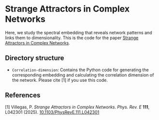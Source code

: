 # Strange Attractors in Complex Networks
Here, we study the spectral embedding that reveals network patterns and links them to dimensionality. This is the code for the paper [Strange Attractors in Complex Networks](https://doi.org/).

## Directory structure
- `Correlation-dimension`: Contains the Python code for generating the corresponding embedding and calculating the correlation dimension of the network. Please cite [1] if you use this code.

## References
[1] Villegas, P. *Strange Attractors in Complex Networks*. *Phys. Rev. E* **111**, L042301 (2025). [10.1103/PhysRevE.111.L042301](https://doi.org/10.1103/PhysRevE.111.L042301)
